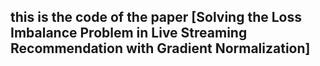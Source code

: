 ## this is the code of the paper [Solving the Loss Imbalance Problem in Live Streaming Recommendation with Gradient Normalization]

